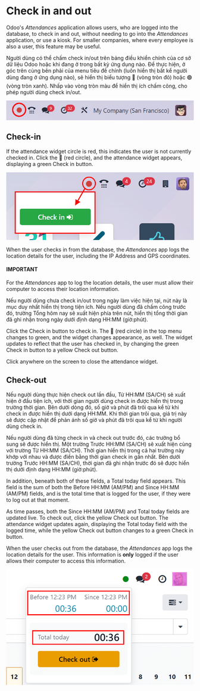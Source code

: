 # Check in and out

Odoo's *Attendances* application allows users, who are logged into the database, to check in and
out, without needing to go into the *Attendances* application, or use a kiosk. For smaller
companies, where every employee is also a user, this feature may be useful.

Người dùng có thể chấm check in/out trên bảng điều khiển chính của cơ sở dữ liệu Odoo hoặc khi đang ở trong bất kỳ ứng dụng nào. Để thực hiện, ở góc trên cùng bên phải của menu tiêu đề chính (luôn hiển thị bất kể người dùng đang ở ứng dụng nào), sẽ hiển thị biểu tượng 🔴 (vòng tròn đỏ) hoặc 🟢 (vòng tròn xanh). Nhấp vào vòng tròn màu để hiển thị ích chấm công, cho phép người dùng check in/out.

![Top right main menu with check in button highlighted.](../../../_images/top-menu.png)

<a id="attendances-check-in"></a>

## Check-in

If the attendance widget circle is red, this indicates the user is not currently checked in. Click
the 🔴 (red circle), and the attendance widget appears, displaying a green
Check in <i class="fa fa-sign-in"></i> button.

![Top right main menu with check in button highlighted.](../../../_images/check-in.png)

When the user checks in from the database, the *Attendances* app logs the location details for the
user, including the IP Address and GPS coordinates.

#### IMPORTANT
For the *Attendances* app to log the location details, the user must allow their computer to
access their location information.

Nếu người dùng chưa check in/out trong ngày làm việc hiện tại, nút này là mục duy nhất hiển thị trong tiện ích. Nếu người dùng đã chấm công trước đó, trường Tổng hôm nay sẽ xuất hiện phía trên nút, hiển thị tổng thời gian đã ghi nhận trong ngày dưới định dạng HH:MM (giờ:phút).

Click the Check in <i class="fa fa-sign-in"></i> button to check in. The 🔴 (red
circle) in the top menu changes to green, and the widget changes appearance, as well. The widget
updates to reflect that the user has checked in, by changing the green Check in
<i class="fa fa-sign-in"></i> button to a yellow Check out <i class="fa fa-sign-out"></i> button.

Click anywhere on the screen to close the attendance widget.

## Check-out

Nếu người dùng thực hiện check out lần đầu, Từ HH:MM (SA/CH) sẽ xuất hiện ở đầu tiện ích, với thời gian người dùng check in được hiển thị trong trường thời gian. Bên dưới dòng đó, số giờ và phút đã trôi qua kể từ khi check in được hiển thị dưới dạng HH:MM. Khi thời gian trôi qua, giá trị này sẽ được cập nhật để phản ánh số giờ và phút đã trôi qua kể từ khi người dùng check in.

Nếu người dùng đã từng check in và check out trước đó, các trường bổ sung sẽ được hiển thị. Một trường Trước HH:MM (SA/CH) sẽ xuất hiện cùng với trường Từ HH:MM (SA/CH). Thời gian hiển thị trong cả hai trường này khớp với nhau và được điền bằng thời gian check in gần nhất. Bên dưới trường Trước HH:MM (SA/CH), thời gian đã ghi nhận trước đó sẽ được hiển thị dưới định dạng HH:MM (giờ:phút).

In addition, beneath both of these fields, a Total today field appears. This field is
the sum of both the Before HH:MM (AM/PM) and Since HH:MM (AM/PM) fields, and
is the total time that is logged for the user, if they were to log out at that moment.

As time passes, both the Since HH:MM (AM/PM) and Total today fields are
updated live. To check out, click the yellow Check out <i class="fa fa-sign-out"></i> button. The
attendance widget updates again, displaying the Total today field with the logged time,
while the yellow Check out <i class="fa fa-sign-out"></i> button changes to a green
Check in <i class="fa fa-sign-in"></i> button.

When the user checks out from the database, the *Attendances* app logs the location details for the
user. This information is **only** logged if the user allows their computer to access this
information.

![The pop-up that appears when an employee checks in inside the database.](../../../_images/check-in-database-message.png)
